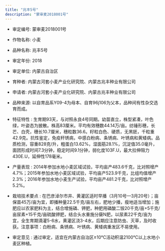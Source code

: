 ```yaml
---
title: "兆丰5号"
description: "蒙审麦2018001号"
---
```

* 审定编号:  蒙审麦2018001号

*  作物名称:  小麦

*  品种名称:  兆丰5号

*  审定年份:  2018

*  审定单位:  内蒙古自治区

* 育种者:  内蒙古河套小麦产业化研究院、内蒙古兆丰种业有限公司

*  申请者:  内蒙古河套小麦产业化研究院、内蒙古兆丰种业有限公司

*  品种来源:  以自育品系Y09-4为母本、自育96j106为父本，品种间有性杂交选育而成。

*  特征特性 : 
生育期93天，与对照永良4号同期。幼苗直立，株型紧凑，叶色绿，叶姿态为披散。株高83厘米。平均有效穗数44.14万/亩。纺锤形穗，长芒、白壳，穗长10.7厘米，穗粒数36.6。籽粒白色、硬质，无黑胚，千粒重42.9克。抗性鉴定，免疫秆锈病，中感白粉病、条锈病、叶锈病和黄矮病。品质检测，容重828克/升，粗蛋白13.62%，湿面筋28.1%，沉淀值35.0毫升，面团形成时间7.3分钟，稳定时间9.1分钟，弱化度103F.U，最大拉伸阻力430E.U，延伸性178毫米。
 
*  产量表现 : 
2014年参加水地小麦区域试验，平均亩产483.6千克，比对照增产4.7%；2015年参加水地小麦区域试验，平均亩产523.9千克，比组均值增产2.3%；2016年参加水地小麦生产试验，平均亩产481.2千克，比对照增产5.2%。

*  栽培技术要点 : 
在巴彦淖尔市井、黄灌区适时早播（3月10号—3月20号）；亩保苗45万/亩为宜，即播种量22.5千克/亩左右，肥地少播，瘦地适当增加；施肥应以农家肥料为主，结合增施磷、钾肥，种肥用磷酸二铵20千克/亩+5千克/亩尿素+15千克/亩硫酸钾肥，结合头水重施分蘖N肥，以尿素22千克/亩为宜，全生育期滴灌5-6水，黄灌区浇3-4水，后期应注意防虫、灭草，及时收获。注意事项：白粉病、条锈病、叶锈病、黄矮病重发区不易使用。

*  审定意见 : 
通过审定，适宜在内蒙古自治区≥10℃活动积温2100℃以上水地小麦区种植。
